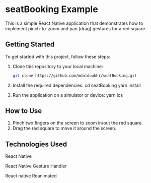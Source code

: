 # seatBooking Example

This is a simple React Native application that demonstrates how to implement pinch-to-zoom and pan (drag) gestures for a red square.

## Getting Started

To get started with this project, follow these steps:

1. Clone this repository to your local machine:

   ```bash
   git clone https://github.com/mdaldoukhi/seatBooking.git


2. Install the required dependencies:
   cd seatBooking
   yarn install

3. Run the application on a simulator or device:
   yarn ios

## How to Use
1. Pinch two fingers on the screen to zoom in/out the red square.
2. Drag the red square to move it around the screen.

## Technologies Used

React Native

React Native Gesture Handler

React native Reanimated



